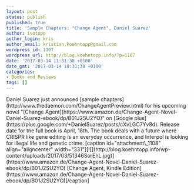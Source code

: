 ```yaml
---
layout: post
status: publish
published: true
title: 'Sample Chapters: "Change Agent", Daniel Suarez'
author: isotopp
author_login: kris
author_email: kristian.koehntopp@gmail.com
wordpress_id: 1107
wordpress_url: http://blog.koehntopp.info/?p=1107
date: '2017-03-14 11:31:38 +0100'
date_gmt: '2017-03-14 10:31:38 +0100'
categories:
- Books and Reviews
tags: []
---
```

<p>Daniel Suarez just announced [sample chapters](http://www.thedaemon.com/ChangeAgentPreview.html) for his upcoming novel "[Change Agent](https://www.amazon.de/Change-Agent-Novel-Daniel-Suarez-ebook/dp/B01J2SU2YO)" on [Google plus](https://plus.google.com/+DanielSuarez/posts/cXvLGC7Yv8d). Release date for the full book is&nbsp;April, 18th. The book deals with a&nbsp;future where CRISPR like gene editing is an everyday occurrence, and Interpol is looking for illegal life and genetic crime. [caption id="attachment\_1108" align="aligncenter" width="331"][![](http://blog.koehntopp.info/wp-content/uploads/2017/03/51346SorEhL.jpg)](https://www.amazon.de/Change-Agent-Novel-Daniel-Suarez-ebook/dp/B01J2SU2YO) [Change Agent, Kindle Edition](https://www.amazon.de/Change-Agent-Novel-Daniel-Suarez-ebook/dp/B01J2SU2YO)[/caption]</p>
